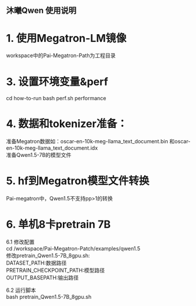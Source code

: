 ## 沐曦Qwen 使用说明

# 1. 使用Megatron-LM镜像
workspace中的Pai-Megatron-Path为工程目录  

# 3. 设置环境变量&perf
cd how-to-run
bash perf.sh performance

# 4. 数据和tokenizer准备：
准备Megatron数据如：oscar-en-10k-meg-llama_text_document.bin 和oscar-en-10k-meg-llama_text_document.idx  
准备Qwen1.5-7B的模型文件  

# 5. hf到Megatron模型文件转换
Pai-megatron中，Qwen1.5不支持pp>1的转换

# 6. 单机8卡pretrain 7B
6.1 修改配置  
cd /workspace/Pai-Megatron-Patch/examples/qwen1.5  
修改pretrain_Qwen1.5-7B_8gpu.sh:  
DATASET_PATH:数据路径   
PRETRAIN_CHECKPOINT_PATH:模型路径   
OUTPUT_BASEPATH:输出路径   

6.2 运行脚本  
bash pretrain_Qwen1.5-7B_8gpu.sh
